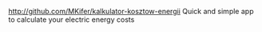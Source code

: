 http://github.com/MKifer/kalkulator-kosztow-energii
Quick and simple app to calculate your electric energy costs
